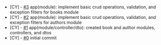 <!--
Changelog Format
- [your name] [#issue number](link to issue) {issue title}

NOTE: all lowercase and no ending punctuation marks
-->

- [CY] - [#3](https://github.com/cyril-deguzman/studyuwu/issues/3) app(module): implement basic crud operations, validation, and exception filters for books module
- [CY] - [#2](https://github.com/cyril-deguzman/studyuwu/issues/2) app(module): implement basic crud operations, validation, and exception filters for authors module
- [CY] - [#1](https://github.com/cyril-deguzman/studyuwu/issues/1) app(module/controller/dto): created book and author modules, controllers, and dtos
- [CY] - [#0](https://github.com/cyril-deguzman/studyuwu/issues) initial commit
